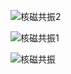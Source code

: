 ![核磁共振2](https://user-images.githubusercontent.com/84896436/218293330-a60295bb-f8fa-4c64-b73e-d9f89a2daa0a.jpg)  

![核磁共振1](https://user-images.githubusercontent.com/84896436/218293335-5cd37949-ba62-4a6c-8a4f-a2018e9a304b.jpg)  

![核磁共振](https://user-images.githubusercontent.com/84896436/218293352-844c098d-e78e-4291-9d87-509e9e6e53d6.jpg)  

